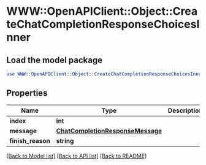 # WWW::OpenAPIClient::Object::CreateChatCompletionResponseChoicesInner

## Load the model package
```perl
use WWW::OpenAPIClient::Object::CreateChatCompletionResponseChoicesInner;
```

## Properties
Name | Type | Description | Notes
------------ | ------------- | ------------- | -------------
**index** | **int** |  | [optional] 
**message** | [**ChatCompletionResponseMessage**](ChatCompletionResponseMessage.md) |  | [optional] 
**finish_reason** | **string** |  | [optional] 

[[Back to Model list]](../README.md#documentation-for-models) [[Back to API list]](../README.md#documentation-for-api-endpoints) [[Back to README]](../README.md)


